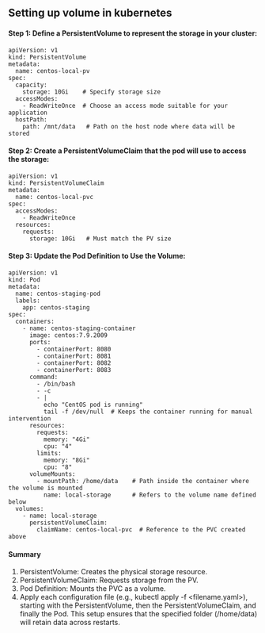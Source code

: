 ## Setting up volume in kubernetes


#### Step 1: Define a PersistentVolume to represent the storage in your cluster:

```
apiVersion: v1
kind: PersistentVolume
metadata:
  name: centos-local-pv
spec:
  capacity:
    storage: 10Gi    # Specify storage size
  accessModes:
    - ReadWriteOnce  # Choose an access mode suitable for your application
  hostPath:
    path: /mnt/data   # Path on the host node where data will be stored
```

#### Step 2: Create a PersistentVolumeClaim that the pod will use to access the storage:

```
apiVersion: v1
kind: PersistentVolumeClaim
metadata:
  name: centos-local-pvc
spec:
  accessModes:
    - ReadWriteOnce
  resources:
    requests:
      storage: 10Gi   # Must match the PV size
```


#### Step 3: Update the Pod Definition to Use the Volume:

```
apiVersion: v1
kind: Pod
metadata:
  name: centos-staging-pod
  labels:
    app: centos-staging
spec:
  containers:
    - name: centos-staging-container
      image: centos:7.9.2009
      ports:
        - containerPort: 8080
        - containerPort: 8081
        - containerPort: 8082
        - containerPort: 8083
      command:
        - /bin/bash
        - -c
        - |
          echo "CentOS pod is running"
          tail -f /dev/null  # Keeps the container running for manual intervention
      resources:
        requests:
          memory: "4Gi"
          cpu: "4"
        limits:
          memory: "8Gi"
          cpu: "8"
      volumeMounts:
        - mountPath: /home/data    # Path inside the container where the volume is mounted
          name: local-storage      # Refers to the volume name defined below
  volumes:
    - name: local-storage
      persistentVolumeClaim:
        claimName: centos-local-pvc  # Reference to the PVC created above

```



#### Summary
1. PersistentVolume: Creates the physical storage resource.
2. PersistentVolumeClaim: Requests storage from the PV.
3. Pod Definition: Mounts the PVC as a volume.
4. Apply each configuration file (e.g., kubectl apply -f <filename.yaml>), starting with the PersistentVolume, then the PersistentVolumeClaim, and finally the Pod. This setup ensures that the specified folder (/home/data) will retain data across restarts.

